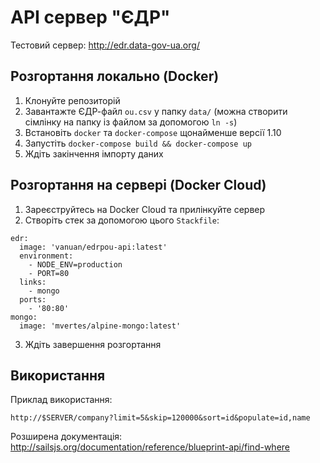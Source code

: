 # API сервер "ЄДР"

Тестовий сервер: http://edr.data-gov-ua.org/

## Розгортання локально (Docker)

1. Клонуйте репозиторій
2. Завантажте ЄДР-файл `ou.csv` у папку `data/` (можна створити сімлінку на папку із файлом за допомогою `ln -s`)
3. Встановіть `docker` та `docker-compose` щонайменше версії 1.10
4. Запустіть `docker-compose build && docker-compose up`
5. Ждіть закінчення імпорту даних

## Розгортання на сервері (Docker Cloud)

1. Зареєструйтесь на Docker Cloud та прилінкуйте сервер
2. Створіть стек за допомогою цього `Stackfile`:
```
edr:
  image: 'vanuan/edrpou-api:latest'
  environment:
    - NODE_ENV=production
    - PORT=80
  links:
    - mongo
  ports:
    - '80:80'
mongo:
  image: 'mvertes/alpine-mongo:latest'
```
3. Ждіть завершення розгортання

## Використання

Приклад використання:

```
http://$SERVER/company?limit=5&skip=120000&sort=id&populate=id,name
```

Розширена документація: http://sailsjs.org/documentation/reference/blueprint-api/find-where
